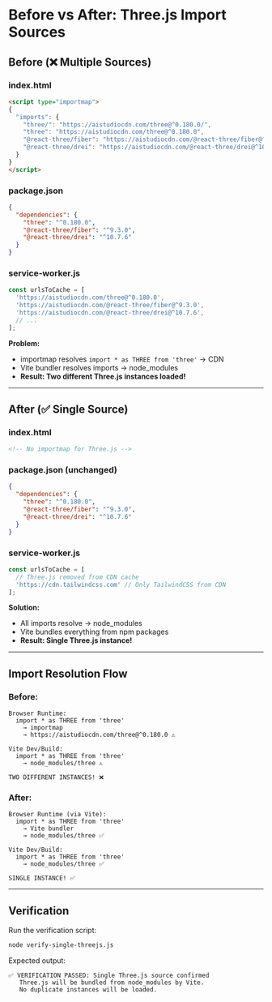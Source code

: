 # Before vs After: Three.js Import Sources

## Before (❌ Multiple Sources)

### index.html
```html
<script type="importmap">
{
  "imports": {
    "three/": "https://aistudiocdn.com/three@^0.180.0/",
    "three": "https://aistudiocdn.com/three@^0.180.0",
    "@react-three/fiber": "https://aistudiocdn.com/@react-three/fiber@^9.3.0",
    "@react-three/drei": "https://aistudiocdn.com/@react-three/drei@^10.7.6"
  }
}
</script>
```

### package.json
```json
{
  "dependencies": {
    "three": "^0.180.0",
    "@react-three/fiber": "^9.3.0",
    "@react-three/drei": "^10.7.6"
  }
}
```

### service-worker.js
```javascript
const urlsToCache = [
  'https://aistudiocdn.com/three@^0.180.0',
  'https://aistudiocdn.com/@react-three/fiber@^9.3.0',
  'https://aistudiocdn.com/@react-three/drei@^10.7.6',
  // ...
];
```

**Problem:** 
- importmap resolves `import * as THREE from 'three'` → CDN
- Vite bundler resolves imports → node_modules
- **Result: Two different Three.js instances loaded!**

---

## After (✅ Single Source)

### index.html
```html
<!-- No importmap for Three.js -->
```

### package.json (unchanged)
```json
{
  "dependencies": {
    "three": "^0.180.0",
    "@react-three/fiber": "^9.3.0",
    "@react-three/drei": "^10.7.6"
  }
}
```

### service-worker.js
```javascript
const urlsToCache = [
  // Three.js removed from CDN cache
  'https://cdn.tailwindcss.com' // Only TailwindCSS from CDN
];
```

**Solution:**
- All imports resolve → node_modules
- Vite bundles everything from npm packages
- **Result: Single Three.js instance!**

---

## Import Resolution Flow

### Before:
```
Browser Runtime:
  import * as THREE from 'three' 
    → importmap 
    → https://aistudiocdn.com/three@^0.180.0 ⚠️

Vite Dev/Build:
  import * as THREE from 'three'
    → node_modules/three ⚠️

TWO DIFFERENT INSTANCES! ❌
```

### After:
```
Browser Runtime (via Vite):
  import * as THREE from 'three'
    → Vite bundler
    → node_modules/three ✅

Vite Dev/Build:
  import * as THREE from 'three'
    → node_modules/three ✅

SINGLE INSTANCE! ✅
```

---

## Verification

Run the verification script:
```bash
node verify-single-threejs.js
```

Expected output:
```
✅ VERIFICATION PASSED: Single Three.js source confirmed
   Three.js will be bundled from node_modules by Vite.
   No duplicate instances will be loaded.
```
